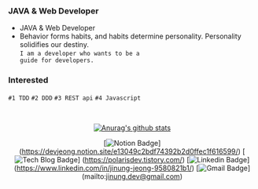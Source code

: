 ### JAVA & Web Developer

- JAVA & Web Developer
- Behavior forms habits, and habits determine personality. Personality solidifies our destiny.<br>
  <code>I am a developer who wants to be a guide for developers.</code>

### Interested

<code>#1 TDD</code>
<code>#2 DDD</code> 
<code>#3 REST api</code>
<code>#4 Javascript</code>

<br>



<div align=center>
 
   [![Anurag's github stats](https://github-readme-stats.vercel.app/api?username=Jeong-Jinung)](https://github.com/anuraghazra/github-readme-stats)
 
<div>

<div align=center>

  [![Notion Badge](https://img.shields.io/badge/-Portpolio-lightgrey?style=flat-square&logo=notion&link=https://devjeong.notion.site/e13049c2bdf74392b2d0ffec1f616599/)]
  (https://devjeong.notion.site/e13049c2bdf74392b2d0ffec1f616599/)
  [![Tech Blog Badge](http://img.shields.io/badge/-Tech%20blog-black?style=flat-square&logo=blogger&link=https://polarisdev.tistory.com/)]
  (https://polarisdev.tistory.com/)
  [![Linkedin Badge](https://img.shields.io/badge/-LinkedIn-blue?style=flat-square&logo=Linkedin&logoColor=white&link=https://www.linkedin.com/in/jinung-jeong-9580821b1/)]
  (https://www.linkedin.com/in/jinung-jeong-9580821b1/)
  [![Gmail Badge](https://img.shields.io/badge/Gmail-d14836?style=flat-square&logo=Gmail&logoColor=white&link=mailto:jinung.dev@gmail.com)]
  (mailto:jinung.dev@gmail.com)

</div>
  
<!--
**Jeong-Jinung/Jeong-Jinung** is a ✨ _special_ ✨ repository because its `README.md` (this file) appears on your GitHub profile.

Here are some ideas to get you started:

- 🔭 I’m currently working on ...
- 🌱 I’m currently learning ...
- 👯 I’m looking to collaborate on ...
- 🤔 I’m looking for help with ...
- 💬 Ask me about ...
- 📫 How to reach me: ...
- 😄 Pronouns: ...
- ⚡ Fun fact: ...
-->
